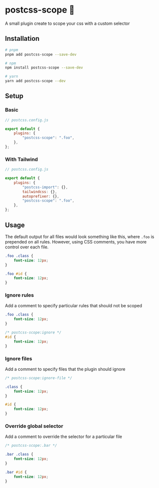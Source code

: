 # postcss-scope 🔭

A small plugin create to scope your css with a custom selector

## Installation
```bash
# pnpm
pnpm add postcss-scope --save-dev

# npm
npm install postcss-scope --save-dev

# yarn
yarn add postcss-scope --dev
```

## Setup

### Basic
```javascript
// postcss.config.js

export default {
    plugins: {
        "postcss-scope": ".foo",
    },
};
```

### With Tailwind
```javascript
// postcss.config.js

export default {
    plugins: {
        "postcss-import": {},
        tailwindcss: {},
        autoprefixer: {},
        "postcss-scope": ".foo",
    },
};
```

## Usage

The default output for all files would look something like this, where `.foo` is prepended on all rules. However, using CSS comments, you have more control over each file. 

```css
.foo .class {
    font-size: 12px;
}

.foo #id {
    font-size: 12px;
}
```

### Ignore rules

Add a comment to specify particular rules that should not be scoped

```css
.foo .class {
    font-size: 12px;
}

/* postcss-scope:ignore */
#id {
    font-size: 12px;
}
```

### Ignore files

Add a comment to specify files that the plugin should ignore

```css
/* postcss-scope:ignore-file */

.class {
    font-size: 12px;
}

#id {
    font-size: 12px;
}
```


### Override global selector

Add a comment to override the selector for a particular file

```css
/* postcss-scope:.bar */

.bar .class {
    font-size: 12px;
}

.bar #id {
    font-size: 12px;
}
```

